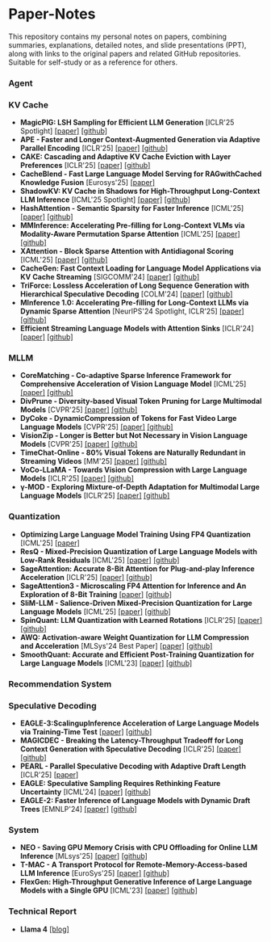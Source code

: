 # Paper-Notes

This repository contains my personal notes on papers, combining summaries, explanations, detailed notes, and slide presentations (PPT), along with links to the original papers and related GitHub repositories. Suitable for self-study or as a reference for others.

### **Agent**

### **KV Cache**
*   **MagicPIG: LSH Sampling for Efficient LLM Generation** [ICLR'25 Spotlight] [[paper]](https://arxiv.org/abs/2410.16179) [[github]](https://github.com/Infini-AI-Lab/MagicPIG)
*   **APE - Faster and Longer Context-Augmented Generation via Adaptive Parallel Encoding** [ICLR'25] [[paper]](https://arxiv.org/abs/2502.05431) [[github]](https://github.com/Infini-AI-Lab/APE)
*   **CAKE: Cascading and Adaptive KV Cache Eviction with Layer Preferences** [ICLR'25] [[paper]](https://arxiv.org/html/2503.12491) [[github]](https://github.com/antgroup/cakekv)
*   **CacheBlend - Fast Large Language Model Serving for RAGwithCached Knowledge Fusion** [Eurosys'25] [[paper]](https://arxiv.org/abs/2405.16444) 
*   **ShadowKV: KV Cache in Shadows for High-Throughput Long-Context LLM Inference** [ICML'25 Spotlight] [[paper]](https://arxiv.org/pdf/2410.21465.pdf) [[github]](https://github.com/bytedance/ShadowKV)
*   **HashAttention - Semantic Sparsity for Faster Inference** [ICML'25] [[paper]](https://arxiv.org/abs/2412.14468) [[github]](https://github.com/xAlg-ai/HashAttention-1.0)
*   **MMInference: Accelerating Pre-filling for Long-Context VLMs via Modality-Aware Permutation Sparse Attention** [ICML'25] [[paper]](https://arxiv.org/abs/2504.16083) [[github]](https://github.com/microsoft/MInference)
*   **XAttention - Block Sparse Attention with Antidiagonal Scoring** [ICML'25] [[paper]](https://arxiv.org/abs/2503.16428) [[github]](https://github.com/mit-han-lab/x-attention)
*   **CacheGen: Fast Context Loading for Language Model Applications via KV Cache Streaming** [SIGCOMM'24] [[paper]](https://arxiv.org/pdf/2310.07240.pdf) [[github]](https://github.com/UChi-JCL/CacheGen)
*   **TriForce: Lossless Acceleration of Long Sequence Generation with Hierarchical Speculative Decoding** [COLM'24] [[paper]](https://arxiv.org/abs/2404.11912) [[github]](https://github.com/Infini-AI-Lab/TriForce)
*   **MInference 1.0: Accelerating Pre-filling for Long-Context LLMs via Dynamic Sparse Attention** [NeurIPS'24 Spotlight, ICLR'25] [[paper]](https://arxiv.org/abs/2405.03456) [[github]](https://github.com/microsoft/MInference)
*   **Efficient Streaming Language Models with Attention Sinks** [ICLR'24] [[paper]](http://arxiv.org/abs/2309.17453) [[github]](https://github.com/mit-han-lab/streaming-llm)


### **MLLM**
*   **CoreMatching - Co-adaptive Sparse Inference Framework for Comprehensive Acceleration of Vision Language Model** [ICML'25] [[paper]](https://arxiv.org/abs/2503.02175) [[github]](https://github.com/wangqinsi1/2025-ICML-CoreMatching)
*   **DivPrune - Diversity-based Visual Token Pruning for Large Multimodal Models** [CVPR'25] [[paper]](https://arxiv.org/abs/2405.19635) [[github]](https://github.com/vbdi/divprune)
*   **DyCoke - DynamicCompression of Tokens for Fast Video Large Language Models** [CVPR'25] [[paper]](https://arxiv.org/abs/2411.15024) [[github]](https://github.com/KD-TAO/DyCoke)
*   **VisionZip - Longer is Better but Not Necessary in Vision Language Models** [CVPR'25] [[paper]](https://arxiv.org/abs/2412.04467) [[github]](https://github.com/dvlab-research/VisionZip)
*   **TimeChat-Online - 80% Visual Tokens are Naturally Redundant in Streaming Videos** [MM'25] [[paper]](https://arxiv.org/abs/2504.17343) [[github]](https://github.com/yaolinli/TimeChat-Online)
*   **VoCo-LLaMA - Towards Vision Compression with Large Language Models** [ICLR'25] [[paper]](https://arxiv.org/abs/2406.12275v2) [[github]](https://github.com/Yxxxb/VoCo-LLaMA)
*   **γ-MOD - Exploring Mixture-of-Depth Adaptation for Multimodal Large Language Models** [ICLR'25] [[paper]](https://arxiv.org/abs/2410.13859) [[github]](https://github.com/Yaxin9Luo/Gamma-MOD)

### **Quantization**
*   **Optimizing Large Language Model Training Using FP4 Quantization** [ICML'25] [[paper]](https://arxiv.org/abs/2501.17116)
*   **ResQ - Mixed-Precision Quantization of Large Language Models with Low-Rank Residuals** [ICML'25] [[paper]](https://arxiv.org/abs/2412.14363) [[github]](https://github.com/utkarsh-dmx/project-resq)
*   **SageAttention: Accurate 8-Bit Attention for Plug-and-play Inference Acceleration** [ICLR'25] [[paper]](https://arxiv.org/abs/2410.02367) [[github]](https://github.com/thu-ml/SageAttention)
*   **SageAttention3 - Microscaling FP4 Attention for Inference and An Exploration of 8-Bit Training** [[paper]](https://arxiv.org/abs/2505.11594) [[github]](https://github.com/thu-ml/SageAttention)
*   **SliM-LLM - Salience-Driven Mixed-Precision Quantization for Large Language Models** [ICML'25] [[paper]](https://arxiv.org/abs/2405.14917) [[github]](https://github.com/Aaronhuang-778/SliM-LLM)
*   **SpinQuant: LLM Quantization with Learned Rotations** [ICLR'25] [[paper]](https://arxiv.org/pdf/2405.16406) [[github]](https://github.com/facebookresearch/SpinQuant)
*   **AWQ: Activation-aware Weight Quantization for LLM Compression and Acceleration** [MLSys'24 Best Paper] [[paper]](https://arxiv.org/abs/2306.00978) [[github]](https://github.com/mit-han-lab/llm-awq)
*   **SmoothQuant: Accurate and Efficient Post-Training Quantization for Large Language Models** [ICML'23] [[paper]](https://arxiv.org/abs/2211.10438) [[github]](https://github.com/mit-han-lab/smoothquant)


### **Recommendation System**

### **Speculative Decoding**
*   **EAGLE-3:ScalingupInference Acceleration of Large Language Models via Training-Time Test**  [[paper]](https://arxiv.org/pdf/2503.01840) [[github]](https://github.com/SafeAILab/EAGLE)
*   **MAGICDEC - Breaking the Latency-Throughput Tradeoff for Long Context Generation with Speculative Decoding** [ICLR'25] [[paper]](https://arxiv.org/abs/2408.11049) [[github]](https://github.com/Infini-AI-Lab/MagicDec/)
*   **PEARL - Parallel Speculative Decoding with Adaptive Draft Length** [ICLR'25] [[paper]](https://arxiv.org/abs/2408.11850)
*   **EAGLE: Speculative Sampling Requires Rethinking Feature Uncertainty** [ICML'24] [[paper]](https://arxiv.org/pdf/2401.15077) [[github]](https://github.com/SafeAILab/EAGLE)
*   **EAGLE-2: Faster Inference of Language Models with Dynamic Draft Trees** [EMNLP'24] [[paper]](https://arxiv.org/pdf/2406.16858) [[github]](https://github.com/SafeAILab/EAGLE)

### **System**
*   **NEO - Saving GPU Memory Crisis with CPU Offloading for Online LLM Inference** [MLsys'25] [[paper]](https://arxiv.org/abs/2411.01142) [[github]](https://github.com/NEO-MLSys25/NEO)
*   **T-MAC - A Transport Protocol for Remote-Memory-Access-based LLM Inference** [EuroSys'25] [[paper]](https://arxiv.org/abs/2407.00088) [[github]](https://github.com/microsoft/T-MAC)
*   **FlexGen: High-Throughput Generative Inference of Large Language Models with a Single GPU** [ICML'23] [[paper]](https://arxiv.org/abs/2303.06865) [[github]](https://github.com/FMInference/FlexGen)


### **Technical Report**
*   **Llama 4** [[blog]](https://ai.meta.com/blog/llama-4-multimodal-intelligence/)
